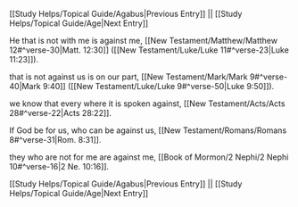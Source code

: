 [[Study Helps/Topical Guide/Agabus|Previous Entry]]  ||  [[Study Helps/Topical Guide/Age|Next Entry]]

 He that is not with me is against me, [[New Testament/Matthew/Matthew 12#^verse-30|Matt. 12:30]] ([[New Testament/Luke/Luke 11#^verse-23|Luke 11:23]]).

 that is not against us is on our part, [[New Testament/Mark/Mark 9#^verse-40|Mark 9:40]] ([[New Testament/Luke/Luke 9#^verse-50|Luke 9:50]]).

 we know that every where it is spoken against, [[New Testament/Acts/Acts 28#^verse-22|Acts 28:22]].

 If God be for us, who can be against us, [[New Testament/Romans/Romans 8#^verse-31|Rom. 8:31]].

 they who are not for me are against me, [[Book of Mormon/2 Nephi/2 Nephi 10#^verse-16|2 Ne. 10:16]].

[[Study Helps/Topical Guide/Agabus|Previous Entry]]  ||  [[Study Helps/Topical Guide/Age|Next Entry]]
